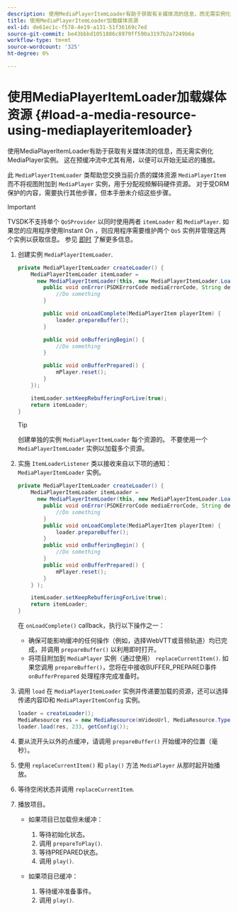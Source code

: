 ```yaml
---
description: 使用MediaPlayerItemLoader有助于获取有关媒体流的信息，而无需实例化MediaPlayer实例。 这在预缓冲流中尤其有用，以便可以开始无延迟的播放。
title: 使用MediaPlayerItemLoader加载媒体资源
exl-id: de61ec1c-f578-4e19-a131-51f36169c7ed
source-git-commit: be43bbbd1051886c8979ff590a3197b2a7249b6a
workflow-type: tm+mt
source-wordcount: '325'
ht-degree: 0%

---
```


# 使用MediaPlayerItemLoader加载媒体资源 {#load-a-media-resource-using-mediaplayeritemloader}

使用MediaPlayerItemLoader有助于获取有关媒体流的信息，而无需实例化MediaPlayer实例。 这在预缓冲流中尤其有用，以便可以开始无延迟的播放。

此 `MediaPlayerItemLoader` 类帮助您交换当前介质的媒体资源 `MediaPlayerItem` 而不将视图附加到 `MediaPlayer` 实例，用于分配视频解码硬件资源。 对于受DRM保护的内容，需要执行其他步骤，但本手册未介绍这些步骤。

>[!IMPORTANT]
>
>TVSDK不支持单个 `QoSProvider` 以同时使用两者 `itemLoader` 和 `MediaPlayer`. 如果您的应用程序使用Instant On ，则应用程序需要维护两个 `QoS` 实例并管理这两个实例以获取信息。 参见 [即时](../../android-3x-content-playback-options-android2/buffering-configuration/android-3x-instant-on.md) 了解更多信息。

1. 创建实例 `MediaPlayerItemLoader`.

   ```java
   private MediaPlayerItemLoader createLoader() { 
       MediaPlayerItemLoader itemLoader =   
         new MediaPlayerItemLoader(this, new MediaPlayerItemLoader.LoaderListener() { 
           public void onError(PSDKErrorCode mediaErrorCode, String description) { 
               //Do something 
           } 
   
           public void onLoadComplete(MediaPlayerItem playerItem) { 
               loader.prepareBuffer(); 
           } 
   
           public void onBufferingBegin() { 
               //Do something 
           } 
   
           public void onBufferPrepared() { 
               mPlayer.reset(); 
           }  
       }); 
   
       itemLoader.setKeepRebufferingForLive(true); 
       return itemLoader; 
   } 
   ```

   >[!TIP]
   >
   >创建单独的实例 `MediaPlayerItemLoader` 每个资源的。 不要使用一个 `MediaPlayerItemLoader` 实例以加载多个资源。

1. 实施 `ItemLoaderListener` 类以接收来自以下项的通知： `MediaPlayerItemLoader` 实例。

   ```java
   private MediaPlayerItemLoader createLoader() { 
       MediaPlayerItemLoader itemLoader =   
         new MediaPlayerItemLoader(this, new MediaPlayerItemLoader.LoaderListener() { 
           public void onError(PSDKErrorCode mediaErrorCode, String description) { 
               //Do something 
           } 
           public void onLoadComplete(MediaPlayerItem playerItem) { 
               loader.prepareBuffer(); 
           } 
           public void onBufferingBegin() { 
               //Do something 
           } 
           public void onBufferPrepared() { 
               mPlayer.reset(); 
           }  
       } ); 
   
       itemLoader.setKeepRebufferingForLive(true); 
       return itemLoader; 
   }
   ```

   在 `onLoadComplete()` callback，执行以下操作之一：

   * 确保可能影响缓冲的任何操作（例如，选择WebVTT或音频轨道）均已完成，并调用 `prepareBuffer()` 以利用即时打开。
   * 将项目附加到 `MediaPlayer` 实例（通过使用） `replaceCurrentItem()`.
   如果您调用 `prepareBuffer()`，您将在中接收BUFFER_PREPARED事件 `onBufferPrepared` 处理程序完成准备时。
1. 调用 `load` 在 `MediaPlayerItemLoader` 实例并传递要加载的资源，还可以选择传递内容ID和 `MediaPlayerItemConfig` 实例。

   ```java
   loader = createLoader(); 
   MediaResource res = new MediaResource(mVideoUrl, MediaResource.Type.HLS, metadata); 
   loader.load(res, 233, getConfig());
   ```

1. 要从流开头以外的点缓冲，请调用 `prepareBuffer()` 开始缓冲的位置（毫秒）。
1. 使用 `replaceCurrentItem()` 和 `play()` 方法 `MediaPlayer` 从那时起开始播放。
1. 等待空闲状态并调用 `replaceCurrentItem`.
1. 播放项目。

   * 如果项目已加载但未缓冲：

      1. 等待初始化状态。
      1. 调用 `prepareToPlay()`.
      1. 等待PREPARED状态。
      1. 调用 `play()`.
   * 如果项目已缓冲：

      1. 等待缓冲准备事件。
      1. 调用 `play()`.
